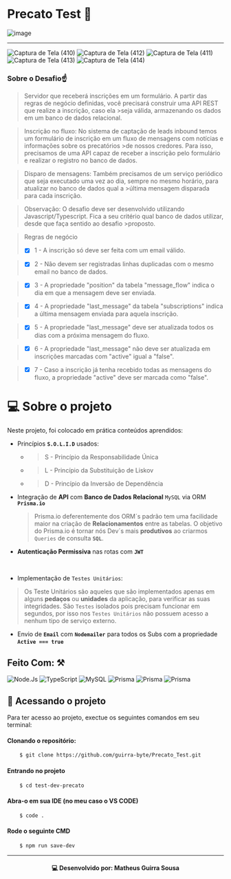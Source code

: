 # Precato Test 💎

![image](https://user-images.githubusercontent.com/77081114/172949635-7835c6f0-69d6-46fb-9481-d495faba86a2.png)

<hr>

![Captura de Tela (410)](https://user-images.githubusercontent.com/77081114/172959815-ba2832de-9222-4c44-89c2-0aae523027cf.png)
![Captura de Tela (412)](https://user-images.githubusercontent.com/77081114/172959936-97494ad9-aeb6-4f72-a534-564b26b638b4.png)
![Captura de Tela (411)](https://user-images.githubusercontent.com/77081114/172959820-62f2576c-8d62-4483-9a8c-570852b62e28.png)
![Captura de Tela (413)](https://user-images.githubusercontent.com/77081114/172959822-c68e089f-445d-4828-b46a-f725b449ac32.png)
![Captura de Tela (414)](https://user-images.githubusercontent.com/77081114/172959823-8a3050d0-f609-4be3-b116-101141dcbd45.png)


### Sobre o Desafio☝
> Servidor que receberá inscrições em um formulário. A partir das regras de negócio definidas, você precisará construir uma API REST que realize a inscrição, caso ela >seja válida, armazenando os dados em um banco de dados relacional.

>Inscrição no fluxo: No sistema de captação de leads inbound temos um formulário de inscrição em um fluxo de mensagens com notícias e informações sobre os precatórios >de nossos credores. Para isso, precisamos de uma API capaz de receber a inscrição pelo formulário e realizar o registro no banco de dados.

>Disparo de mensagens: Também precisamos de um serviço periódico que seja executado uma vez ao dia, sempre no mesmo horário, para atualizar no banco de dados qual a >última mensagem disparada para cada inscrição.

>Observação: O desafio deve ser desenvolvido utilizando Javascript/Typescript. Fica a seu critério qual banco de dados utilizar, desde que faça sentido ao desafio >proposto.

>Regras de negócio
> - [x] 1 - A inscrição só deve ser feita com um email válido.

> - [x] 2 - Não devem ser registradas linhas duplicadas com o mesmo email no banco de dados.

> - [x] 3 - A propriedade "position" da tabela "message_flow" indica o dia em que a mensagem deve ser enviada.

> - [x] 4 - A propriedade "last_message" da tabela "subscriptions" indica a última mensagem enviada para aquela inscrição.

> - [x] 5 - A propriedade "last_message" deve ser atualizada todos os dias com a próxima mensagem do fluxo.

> - [x] 6 - A propriedade "last_message" não deve ser atualizada em inscrições marcadas com "active" igual a "false".

> - [x] 7 - Caso a inscrição já tenha recebido todas as mensagens do fluxo, a propriedade "active" deve ser marcada como "false".

# 💻 Sobre o projeto

Neste projeto, foi colocado em prática conteúdos aprendidos:

- Princípios **`S.O.L.I.D`** usados:

  -   > S - Princípio da Responsabilidade Única
  -   > L - Princípio da Substituição de Liskov
  -   > D - Princípio da Inversão de Dependência
 
- Integração de **API** com **Banco de Dados Relacional** `MySQL` via ORM **`Prisma.io`**
  > Prisma.io deferentemente dos ORM´s padrão tem uma facilidade maior na criação de **Relacionamentos** entre as tabelas. O objetivo do Prisma.io é tornar nós Dev´s mais **produtivos** ao criarmos `Queries` de consulta **`SQL`**.
- **Autenticação Permissiva** nas rotas com **`JWT`**
<br>

- Implementação de `Testes Unitários`: 
 > Os Teste Unitários são aqueles que são implementados apenas em alguns **pedaços** ou **unidades** da aplicação, para verificar as suas integridades.
 >São `Testes` isolados pois precisam funcionar em segundos, por isso nos `Testes Unitários` não possuem acesso a nenhum tipo de serviço externo.

- Envio de **`Email`** com **`Nodemailer`** para todos os Subs com a propriedade **`Active === true`**


## Feito Com: ⚒
![Node.Js](https://img.shields.io/badge/Node.js-52b788?style=for-the-badge&logo=node.js&logoColor=white)
![TypeScript](https://img.shields.io/badge/TypeScript-00b4d8?style=for-the-badge&logo=typescript&logoColor=white)
![MySQL](https://img.shields.io/badge/MySQL-316192?style=for-the-badge&logo=mysql&logoColor=white)
![Prisma](https://img.shields.io/badge/Prisma-0a9396?style=for-the-badge&logo=prisma&logoColor=white)
![Prisma](https://img.shields.io/badge/Jest-ef5e1b?style=for-the-badge&logo=jest&logoColor=white)
![Prisma](https://img.shields.io/badge/Swagger-4be000?style=for-the-badge&logo=swagger&logoColor=white)


## 📂  Acessando o projeto

Para ter acesso ao projeto, exectue os seguintes comandos em seu terminal:


#### Clonando o repositório:

```bash
    $ git clone https://github.com/guirra-byte/Precato_Test.git
```

#### Entrando no projeto

```bash
    $ cd test-dev-precato
```

#### Abra-o em sua IDE (no meu caso o VS CODE)

```bash
    $ code .
```

#### Rode o seguinte CMD

```bash
    $ npm run save-dev
```

<hr>


<h4 align="center">
    💻   Desenvolvido por: Matheus Guirra Sousa
</h4>
